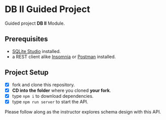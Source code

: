 # DB II Guided Project

Guided project **DB II** Module.

## Prerequisites

- [SQLite Studio](https://sqlitestudio.pl/index.rvt?act=download) installed.
- a REST client alike [Insomnia](https://insomnia.rest/download/) or [Postman](https://www.getpostman.com/downloads/) installed.

## Project Setup

- [X] fork and clone this repository.
- [X] **CD into the folder** where you cloned **your fork**.
- [X] type `npm i` to download dependencies.
- [X] type `npm run server` to start the API.

Please follow along as the instructor explores schema design with this API.
